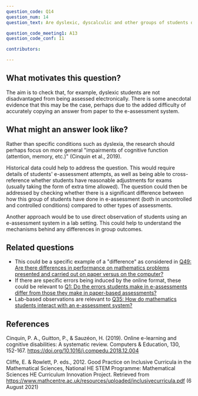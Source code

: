 ```yaml
---
question_code: Q14 
question_num: 14 
question_text: Are dyslexic, dyscalculic and other groups of students disadvantaged by online assessments rather than paper-based assessments? 

question_code_meeting1: A13 
question_code_conf: I1 

contributors: 

---
```


## What motivates this question?

The aim is to check that, for example, dyslexic students are not disadvantaged from being assessed electronically. There is some anecdotal evidence that this may be the case, perhaps due to the added difficulty of accurately copying an answer from paper to the e-assessment system.


## What might an answer look like?

Rather than specific conditions such as dyslexia, the research should perhaps focus on more general "impairments of cognitive function (attention, memory, etc.)" (Cinquin et al., 2019).

Historical data could help to address the question.
This would require details of students' e-assessment attempts, as well as being able to cross-reference whether students have reasonable adjustments for exams (usually taking the form of extra time allowed).
The question could then be addressed by checking whether there is a significant difference between how this group of students have done in e-assessment (both in uncontrolled and controlled conditions) compared to other types of assessments.

Another approach would be to use direct observation of students using an e-assessment system in a lab setting. This could help to understand the mechanisms behind any differences in group outcomes.

## Related questions

* This could be a specific example of a "difference" as considered in [Q49: Are there differences in performance on mathematics problems presented and carried out on paper versus on the computer?](Q49)
* If there are specific errors being induced by the online format, these could be relevant to [Q1: Do the errors students make in e-assessments differ from those they make in paper-based assessments?](Q1)
* Lab-based observations are relevant to [Q35: How do mathematics students interact with an e-assessment system?](Q35)

## References

Cinquin, P. A., Guitton, P., & Sauzéon, H. (2019). Online e-learning and cognitive disabilities: A systematic review. Computers & Education, 130, 152-167. https://doi.org/10.1016/j.compedu.2018.12.004

Cliffe, E. & Rowlett, P. eds., 2012. Good Practice on Inclusive Curricula in the Mathematical Sciences, National HE STEM Programme: Mathematical Sciences HE Curriculum Innovation Project. Retrieved from https://www.mathcentre.ac.uk/resources/uploaded/inclusivecurricula.pdf (6 August 2021)